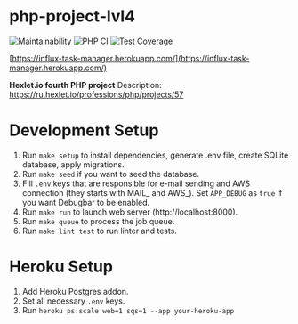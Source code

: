 # php-project-lvl4
[![Maintainability](https://api.codeclimate.com/v1/badges/2177a7c287a4880828c7/maintainability)](https://codeclimate.com/github/InfluxOW/php-project-lvl4/maintainability)
![PHP CI](https://github.com/InfluxOW/php-project-lvl4/workflows/PHP%20CI/badge.svg)
[![Test Coverage](https://api.codeclimate.com/v1/badges/2177a7c287a4880828c7/test_coverage)](https://codeclimate.com/github/InfluxOW/php-project-lvl4/test_coverage)

[https://influx-task-manager.herokuapp.com/](https://influx-task-manager.herokuapp.com/)

**Hexlet.io fourth PHP project**
Description: https://ru.hexlet.io/professions/php/projects/57
# Development Setup
1. Run `make setup` to install dependencies, generate .env file, create SQLite database, apply migrations.
2. Run `make seed` if you want to seed the database.
3. Fill `.env` keys that are responsible for e-mail sending and AWS connection (they starts with MAIL_ and AWS_). Set `APP_DEBUG` as `true` if you want Debugbar to be enabled.
4. Run `make run` to launch web server (http://localhost:8000).
5. Run `make queue` to process the job queue.
6. Run `make lint test` to run linter and tests.
# Heroku Setup
1. Add Heroku Postgres addon.
2. Set all necessary `.env` keys.
3. Run `heroku ps:scale web=1 sqs=1 --app your-heroku-app`
